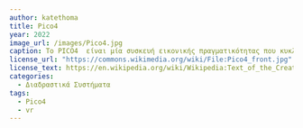```yaml
---
author: katethoma
title: Pico4 
year: 2022
image_url: /images/Pico4.jpg
caption: Το PICO4  είναι μία συσκευή εικονικής πραγματικότητας που κυκλοφόρησε το 2022 με λειτουργικό βασισμένο σε Android 10, μνήμη 8GB LPDDR, συνδεσιμότητα: USB-C, Bluetooth 5.1, WiFi 6 και μπαταρία λιθίου-ιόντων 5300 mAh.
license_url: "https://commons.wikimedia.org/wiki/File:Pico4_front.jpg"
license_text: https://en.wikipedia.org/wiki/Wikipedia:Text_of_the_Creative_Commons_Attribution-ShareAlike_3.0_Unported_License
categories:
  - Διαδραστικά Συστήματα
tags:
  - Pico4
  - vr
---
```

